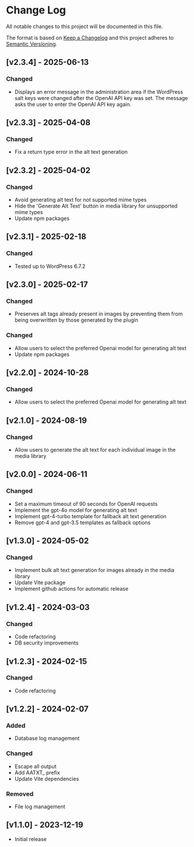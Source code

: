 # Change Log
All notable changes to this project will be documented in this file.

The format is based on [Keep a Changelog](http://keepachangelog.com/)
and this project adheres to [Semantic Versioning](http://semver.org/).

## [v2.3.4] - 2025-06-13
### Changed
- Displays an error message in the administration area if the WordPress salt keys were changed after the OpenAI API key was set. The message asks the user to enter the OpenAI API key again.

## [v2.3.3] - 2025-04-08
### Changed
- Fix a return type error in the alt text generation
 
## [v2.3.2] - 2025-04-02
### Changed
- Avoid generating alt text for not supported mime types
- Hide the 'Generate Alt Text' button in media library for unsupported mime types
- Update npm packages

## [v2.3.1] - 2025-02-18
### Changed
- Tested up to WordPress 6.7.2

## [v2.3.0] - 2025-02-17
### Changed
- Preserves alt tags already present in images by preventing them from being overwritten by those generated by the plugin

### Changed
- Allow users to select the preferred Openai model for generating alt text
- Update npm packages

## [v2.2.0] - 2024-10-28

### Changed
- Allow users to select the preferred Openai model for generating alt text

## [v2.1.0] - 2024-08-19

### Changed
- Allow users to generate the alt text for each individual image in the media library

## [v2.0.0] - 2024-06-11

### Changed
- Set a maximum timeout of 90 seconds for OpenAI requests
- Implement the gpt-4o model for generating alt text
- Implement gpt-4-turbo template for fallback alt text generation
- Remove gpt-4 and gpt-3.5 templates as fallback options


## [v1.3.0] - 2024-05-02

### Changed
- Implement bulk alt text generation for images already in the media library
- Update Vite package
- Implement github actions for automatic release

## [v1.2.4] - 2024-03-03

### Changed
- Code refactoring
- DB security improvements


## [v1.2.3] - 2024-02-15

### Changed
- Code refactoring

## [v1.2.2] - 2024-02-07

### Added
- Database log management

### Changed
- Escape all output
- Add AATXT_ prefix
- Update Vite dependencies

### Removed
- File log management

## [v1.1.0] - 2023-12-19

- Initial release

 